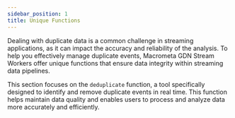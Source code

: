 ```yaml
---
sidebar_position: 1
title: Unique Functions
---
```


Dealing with duplicate data is a common challenge in streaming applications, as it can impact the accuracy and reliability of the analysis. To help you effectively manage duplicate events, Macrometa GDN Stream Workers offer unique functions that ensure data integrity within streaming data pipelines.

This section focuses on the `deduplicate` function, a tool specifically designed to identify and remove duplicate events in real time. This function helps maintain data quality and enables users to process and analyze data more accurately and efficiently.

<DocCardList />